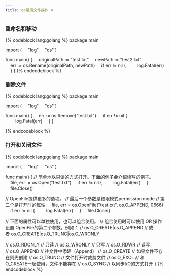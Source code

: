 ```yaml
---
title: go常用文件操作 4
---
```


### 重命名和移动

{% codeblock lang:golang %}
package main

import (
    "log"
    "os"
)

func main() {
    originalPath := "test.txt"
    newPath := "test2.txt"
    err := os.Rename(originalPath, newPath)
    if err != nil {
        log.Fatal(err)
    }
}
{% endcodeblock %}

### 删除文件

{% codeblock lang:golang %}
package main

import (
    "log"
    "os"
)

func main() {
    err := os.Remove("test.txt")
    if err != nil {
        log.Fatal(err)
    }
}

{% endcodeblock %}

### 打开和关闭文件

{% codeblock lang:golang %}
package main

import (
    "log"
    "os"
)

func main() {
// 简单地以只读的方式打开。下面的例子会介绍读写的例子。
    file, err := os.Open("test.txt")
    if err != nil {
        log.Fatal(err)
    }
    file.Close()

// OpenFile提供更多的选项。
// 最后一个参数是权限模式permission mode
// 第二个是打开时的属性
    file, err = os.OpenFile("test.txt", os.O_APPEND, 0666)
    if err != nil {
        log.Fatal(err)
    }
    file.Close()

// 下面的属性可以单独使用，也可以组合使用。
// 组合使用时可以使用 OR 操作设置 OpenFile的第二个参数，例如：
// os.O_CREATE|os.O_APPEND
// 或者 os.O_CREATE|os.O_TRUNC|os.O_WRONLY

// os.O_RDONLY // 只读
// os.O_WRONLY // 只写
// os.O_RDWR // 读写
// os.O_APPEND // 往文件中添建（Append）
// os.O_CREATE // 如果文件不存在则先创建
// os.O_TRUNC // 文件打开时裁剪文件
// os.O_EXCL // 和O_CREATE一起使用，文件不能存在
// os.O_SYNC // 以同步I/O的方式打开
}
{% endcodeblock %}
